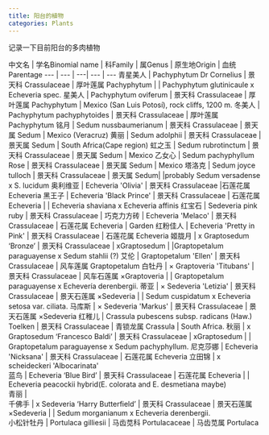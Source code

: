 ```yaml
---
title: 阳台的植物
categories: Plants
---
```


记录一下目前阳台的多肉植物

<div class="table-wrapper" markdown="block">

中文名 | 学名Binomial name | 科Family | 属Genus | 原生地Origin | 血统Parentage
--- | --- | ---| --- | ---
青星美人 | Pachyphytum Dr Cornelius | 景天科 Crassulaceae | 厚叶莲属 Pachyphytum | | Pachyphytum glutinicaule x Echeveria spec.
星美人 | Pachyphytum oviferum | 景天科 Crassulaceae | 厚叶莲属 Pachyphytum |  Mexico (San Luis Potosí), rock cliffs, 1200 m.
冬美人 | Pachyphytum pachyphytoides | 景天科 Crassulaceae | 厚叶莲属 Pachyphytum
铭月	| Sedum nussbaumerianum | 景天科 Crassulaceae | 景天属 Sedum |  Mexico (Veracruz)
黄丽 | Sedum adolphii | 景天科 Crassulaceae | 景天属 Sedum | South Africa(Cape region)
虹之玉 | Sedum rubrotinctum | 景天科 Crassulaceae | 景天属 Sedum | Mexico
乙女心 | Sedum pachyphyllum Rose | 景天科 Crassulaceae | 景天属 Sedum | Mexico
塔洛克 |	Sedum joyce tulloch | 景天科 Crassulaceae | 景天属 Sedum| |probably Sedum versadense x S. lucidum
奥利维亚 | Echeveria 'Olivia' | 景天科 Crassulaceae |石莲花属 Echeveria
黑王子 | Echeveria 'Black Prince' | 景天科 Crassulaceae | 石莲花属 Echeveria | |  Echeveria shaviana x Echeveria affinis 
红宝石 | Sedeveria pink ruby | 景天科 Crassulaceae | 
巧克力方砖 | Echeveria 'Melaco' | 景天科 Crassulaceae | 石莲花属 Echeveria | Garden
红粉佳人 | Echeveria 'Pretty in Pink' | 景天科 Crassulaceae | 石莲花属 Echeveria
姬胧月 | x Graptosedum ‘Bronze’ | 景天科 Crassulaceae | xGraptosedum | |Graptopetalum paraguayense x Sedum stahlii (?)
艾伦 | Graptopetalum 'Ellen' | 景天科 Crassulaceae | 风车莲属 Graptopetalum
白牡丹 | × Graptoveria 'Titubans' | 景天科 Crassulaceae | 风车石莲属 ×Graptoveria | | Graptopetalum paraguayense x Echevería derenbergii.
蒂亚 | × Sedeveria 'Letizia'	 | 景天科 Crassulaceae | 景天石莲属 ×Sedeveria | | Sedum cuspidatum x Echeveria setosa var. ciliata.
马库斯 |	× Sedeveria 'Markus' | 景天科 Crassulaceae | 景天石莲属 ×Sedeveria
红稚儿 | Crassula pubescens subsp. radicans (Haw.) Toelken | 景天科 Crassulaceae | 青锁龙属 Crassula | South Africa.
秋丽 | x Graptosedum ‘Francesco Baldi’ | 景天科 Crassulaceae | xGraptosedum | | Graptopetalum paraguayense x Sedum pachyphyllum.
尼克莎娜 | Echeveria 'Nicksana' | 景天科 Crassulaceae | 石莲花属 Echeveria
立田锦 | x scheideckeri 'Albocarinata'			
蓝鸟 | Echeveria ‘Blue Bird’ | 景天科 Crassulaceae | 石莲花属 Echeveria |	|  Echeveria peacockii hybrid(E. colorata and E. desmetiana maybe)	
青丽	 | 	
千佛手 |	x Sedeveria ‘Harry Butterfield’ | 景天科 Crassulaceae | 景天石莲属 ×Sedeveria | | Sedum morganianum x Echeveria derenbergii.	
小松针牡丹 | Portulaca gilliesii | 马齿苋科 Portulacaceae | 马齿苋属 Portulaca

</div>